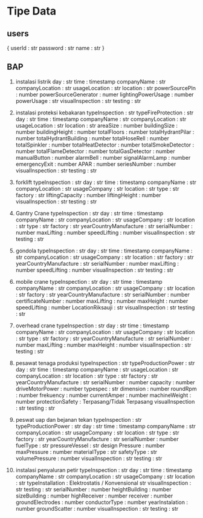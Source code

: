# Tipe Data

## users
{
userId : str
password : str
name : str
}

## BAP

1. instalasi listrik
day : str
time : timestamp
companyName : str
companyLocation : str
usageLocation : str
location : str
powerSourcePln : number
powerSourceGenerator : numer
lightingPowerUsage : number
powerUsage : str
visualInspection : str
testing : str

2. instalasi proteksi kebakaran
typeInspection : str
typeFireProtection : str
day : str
time : timestamp
companyName : str
companyLocation : str
usageLocation : str
location : str
areaSize : number
buildingSize : number
buildingHeight : number
totalFloors : number
totalHydrantPilar : number
totalHydrantBuilding : number
totalHoseRell : number
totalSpinkler : number
totalHeatDetector : number
totalSmokeDetector : number
totalFlameDetector : number
totalGasDetector : number
manualButton : number
alarmBell : number
signalAlarmLamp : number
emergencyExit : number
APAR : number
seriesNumber : number
visualInspection : str
testing : str

3. forklift
typeInspection : str
day : str
time : timestamp
companyName : str
companyLocation : str
usageCompany : str
location : str
type : str
factory : str
liftingCapacity : number
liftingHeight : number
visualInspection : str
testing : str

4. Gantry Crane
typeInspection : str
day : str
time : timestamp
companyName : str
companyLocation : str
usageCompany : str
location : str
type : str
factory : str
yearCountryManufacture : str
serialNumber : number
maxLifting : number
speedLifting : number
visualInspection : str
testing : str

5. gondola
typeInspection : str
day : str
time : timestamp
companyName : str
companyLocation : str
usageCompany : str
location : str
factory : str
yearCountryManufacture : str
serialNumber : number
maxLifting : number
speedLifting : number
visualInspection : str
testing : str

6. mobile crane
typeInspection : str
day : str
time : timestamp
companyName : str
companyLocation : str
usageCompany : str
location : str
factory : str
yearCountryManufacture : str
serialNumber : number
certificateNumber : number
maxLifting : number
maxHeight : number
speedLifting : number
LocationRiksauji : str
visualInspection : str
testing : str

7. overhead crane
typeInspection : str
day : str
time : timestamp
companyName : str
companyLocation : str
usageCompany : str
location : str
type : str
factory : str
yearCountryManufacture : str
serialNumber : number
maxLifting : number
maxHeight : number
visualInspection : str
testing : str

8. pesawat tenaga produksi
typeInspection : str
typeProductionPower : str
day : str
time : timestamp
companyName : str
usageLocation : str
companyLocation : str
location : str
type : str
factory : str
yearCountryManufacture : str
serialNumber : number
capacity : number
driveMotorPower : number
typespec : str
dimension : number
roundRpm : number
frekuency : number
currentAmper : number
machineWeight : number
protectionSafety : Terpasang/Tidak Terpasang
visualInspection : str
testing : str

9. peswat uap dan bejanan tekan
typeInspection : str
typeProductionPower : str
day : str
time : timestamp
companyName : str
companyLocation : str
usageCompany : str
location : str
type : str
factory : str
yearCountryManufacture : str
serialNumber : number
fuelType : str
pressureVessel : str
design Pressure : number
maxPressure : number
materialType : str
safetyType : str
volumePressure : number
visualInspection : str
testing : str

10. instalasi penyaluran petir 
typeInspection : str
day : str
time : timestamp
companyName : str
companyLocation : str
usageCompany : str
location : str
typeInstallation : Elektrostatis / Konvensional str
visualInspection : str
testing : str
serialNumber : number
heightBuilding : number
sizeBuilding : number
highReceiver : number
receiver : number
groundElectrodes : number
conductorType : number
yearInstalation : number
groundScatter : number
visualInspection : str
testing : str
